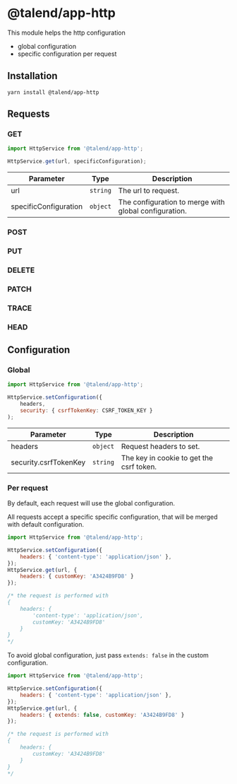 # @talend/app-http

This module helps the http configuration
* global configuration
* specific configuration per request

## Installation

```
yarn install @talend/app-http
```

## Requests

### GET

```javascript
import HttpService from '@talend/app-http';

HttpService.get(url, specificConfiguration);
```

| Parameter | Type | Description |
|---|---|---|
| url | `string` | The url to request. |
| specificConfiguration | `object` | The configuration to merge with global configuration. |

### POST
### PUT
### DELETE
### PATCH
### TRACE
### HEAD

## Configuration

### Global

```javascript
import HttpService from '@talend/app-http';

HttpService.setConfiguration({
    headers,
    security: { csrfTokenKey: CSRF_TOKEN_KEY }
);
```

| Parameter | Type | Description |
|---|---|---|
| headers | `object` | Request headers to set. |
| security.csrfTokenKey | `string` | The key in cookie to get the csrf token. |

### Per request

By default, each request will use the global configuration.

All requests accept a specific specific configuration, that will be merged with default configuration.

```javascript
import HttpService from '@talend/app-http';

HttpService.setConfiguration({
    headers: { 'content-type': 'application/json' },
});
HttpService.get(url, {
    headers: { customKey: 'A3424B9FD8' }
});

/* the request is performed with
{
    headers: {
        'content-type': 'application/json',
        customKey: 'A3424B9FD8'
    }
}
*/
```

To avoid global configuration, just pass `extends: false` in the custom configuration.

```javascript
import HttpService from '@talend/app-http';

HttpService.setConfiguration({
    headers: { 'content-type': 'application/json' },
});
HttpService.get(url, {
    headers: { extends: false, customKey: 'A3424B9FD8' }
});

/* the request is performed with
{
    headers: {
        customKey: 'A3424B9FD8'
    }
}
*/
```
